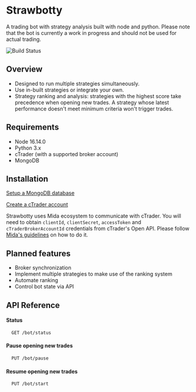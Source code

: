 # Strawbotty

A trading bot with strategy analysis built with node and python.
Please note that the bot is currently a work in progress and should not be used for actual trading.

![Build Status](https://github.com/magnitec/strawbotty/actions/workflows/master.yml/badge.svg?branch=workflows)

## Overview

- Designed to run multiple strategies simultaneously.
- Use in-built strategies or integrate your own.
- Strategy ranking and analysis: strategies with the highest score take precedence when opening new trades. A strategy whose latest performance doesn't meet minimum criteria won't trigger trades.

## Requirements

- Node 16.14.0
- Python 3.x
- cTrader (with a supported broker account)
- MongoDB

## Installation

[Setup a MongoDB database](https://www.mongodb.com/docs/manual/tutorial/install-mongodb-on-ubuntu/)

[Create a cTrader account](https://ctrader.com/featured-brokers/)

Strawbotty uses Mida ecosystem to communicate with cTrader. You will need to obtain `clientId`, `clientSecret`, `accessToken` and `cTraderBrokerAccountId` credentials from cTrader's Open API. Please follow [Mida's guidelines](https://www.mida.org/posts/how-to-use-mida-with-ctrader/) on how to do it.

## Planned features

- Broker synchronization
- Implement multiple strategies to make use of the ranking system
- Automate ranking
- Control bot state via API

## API Reference

#### Status

```http
  GET /bot/status
```

#### Pause opening new trades

```http
  PUT /bot/pause
```

#### Resume opening new trades

```http
  PUT /bot/start
```
